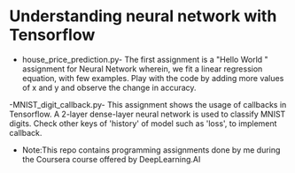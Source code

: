 # Understanding neural network with Tensorflow


- house_price_prediction.py- The first assignment is a "Hello World " assignment for Neural Network
wherein, we fit a linear regression equation, with few examples.
Play with the code by adding more values of x and y and observe the change in accuracy.

-MNIST_digit_callback.py- This assignment shows the usage of callbacks in Tensorflow. A 2-layer dense-layer neural network
is used to classify MNIST digits. Check other keys of 'history' of model such as 'loss', to implement callback.

* Note:This repo contains programming assignments done by me during the Coursera course offered by DeepLearning.AI
